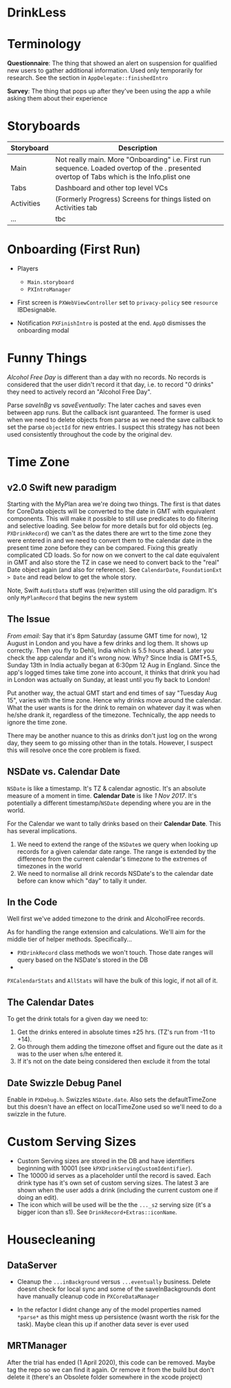 DrinkLess
=========


Terminology
=========


__Questionnaire__: The thing that showed an alert on suspension for qualified new users to gather additional information. Used only temporarily for research. See the section in `AppDelegate::finishedIntro`

__Survey__: The thing that pops up after they've been using the app a while asking them about their experience


Storyboards
=========

| Storyboard | Description |
| ------------- | ------- |
| Main          | Not really main. More "Onboarding" i.e. First run sequence. Loaded overtop of the . presented overtop of Tabs which is the Info.plist one |
| Tabs          | Dashboard and other top level VCs |
| Activities    | (Formerly Progress)  Screens for things listed on Activities tab
| ... | tbc |



Onboarding (First Run)
=================

* Players 
    * `Main.storyboard`
    * `PXIntroManager`
    
* First screen is  `PXWebViewController` set to `privacy-policy` see `resource` IBDesignable.

* Notification `PXFinishIntro` is posted at the end. `AppD` dismisses the onboarding modal 


Funny Things
==========

_Alcohol Free Day_ is different than a day with no records. No records is considered that the user didn't record it that day, i.e. to record "0 drinks" they need to actively record an "Alcohol Free Day".

Parse _saveInBg_ vs _saveEventually_: The later caches and saves even between app runs. But the callback isnt guaranteed. The former is used when we need to delete objects from parse as we need the save callback to set the parse `objectId` for new entries. I suspect this strategy has not been used consistently throughout the code by the original dev. 




Time Zone
========


## v2.0 Swift new paradigm ##
Starting with the MyPlan area we're doing two things. The first is that dates for CoreData objects will be converted to the date in GMT with equivalent components. This will make it possible to still use predicates to do filtering and selective loading. See below for more details but for old objects (eg. `PXDrinkRecord`) we can't as the dates there are wrt to the time zone they were entered in and we need to convert them to the calendar date in the present time zone before they can be compared. Fixing this greatly complicated CD loads. So for now on we convert to the cal date equivalent in GMT and also store the TZ in case we need to convert back to the "real" Date object again (and also for reference). See `CalendarDate`,  `FoundationExt > Date`  and read below to get the whole story.

Note, Swift `AuditData` stuff was (re)written still using the old paradigm. It's only `MyPlanRecord` that begins the new system


## The Issue ##

_From email:_
Say that it's 8pm Saturday (assume GMT time for now), 12 August in London and you have a few drinks and log them. It shows up correctly. Then you fly to Dehli, India which is 5.5 hours ahead. Later you check the app calendar and it's wrong now. Why?  Since India is GMT+5.5, Sunday 13th in India actually began at 6:30pm 12 Aug in England. Since the app's logged times take time zone into account, it thinks that drink you had in London was actually on Sunday, at least until you fly back to London!  

Put another way, the actual GMT start and end times of say "Tuesday Aug 15", varies with the time zone. Hence why drinks move around the calendar. What the user wants is for the drink to remain on whatever day it was when he/she drank it, regardless of the timezone. Technically, the app needs to ignore the time zone. 

There may be another nuance to this as drinks don't just log on the wrong day, they seem to go missing other than in the totals. However, I suspect this will resolve once the core problem is fixed. 

## NSDate vs. Calendar Date ##

`NSDate` is like a timestamp. It's TZ & calendar agnostic. It's an absolute measure of a moment in time. __Calendar Date__ is like _1 Nov 2017_. It's potentially a different timestamp/`NSDate` depending where you are in the world. 

For the Calendar we want to tally drinks based on their __Calendar Date__. This has several implications. 

1. We need to extend the range of the `NSDate`s we query when looking up records for a given calendar date range. The range is extended by the difference from the current calendar's timezone to the extremes of timezones in the world
2. We need to normalise all drink records NSDate's to the calendar date before can know which "day" to tally it under. 


## In the Code ##

Well first we've added timezone to the drink and AlcoholFree records.

As for handling the range extension and calculations. We'll aim for the middle tier of helper methods. Specifically...

* `PXDrinkRecord` class methods we won't touch. Those date ranges will query based on the NSDate's stored in the DB
* 
`PXCalendarStats` and `AllStats` will have the bulk of this logic, if not all of it.

## The Calendar Dates ##

To get the drink totals for a given day we need to:

1. Get the drinks entered in absolute times ±25 hrs. (TZ's run from -11 to +14). 
2. Go through them adding the timezone offset and figure out the date as it was to the user when s/he entered it. 
3. If it's not on the date being considered then exclude it from the total


## Date Swizzle Debug Panel ##

Enable in `PXDebug.h`. Swizzles `NSDate.date`. Also sets the defaultTimeZone but this doesn't have an effect on localTimeZone used so we'll need to do a swizzle in the future.




Custom Serving Sizes
=================

* Custom Serving sizes are stored in the DB and have identifiers beginning with 10001 (see `kPXDrinkServingCustomIdentifier`).
* The 10000 id serves as a placeholder until the record is saved. Each drink type has it's own set of custom serving sizes. The latest 3 are shown when the user adds a drink (including the current custom one if doing an edit).
* The icon which will be used will be the the `..._s2` serving size (it's a bigger icon than s1). See `DrinkRecord+Extras::iconName`.  




Housecleaning
===========

DataServer
-------------

* Cleanup the `...inBackground` versus `...eventually` business. Delete doesnt check for local sync and some of the saveInBackgrounds dont have manually cleanup code in `PXCoreDataManager`

* In the refactor I didnt change any of the model properties named `*parse*` as this might mess up persistence (wasnt worth the risk for the task). Maybe clean this up if another data sever is ever used



MRTManager
---------------

After the trial has ended (1 April 2020), this code can be removed. Maybe tag the repo so we can find it again. Or remove it from the build but don't delete it (there's an Obsolete folder somewhere in the xcode project)
